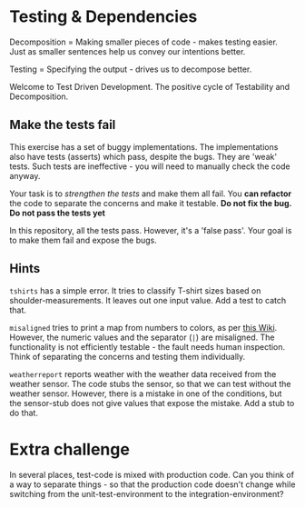 # Testing & Dependencies

Decomposition = Making smaller pieces of code - makes testing easier. Just as smaller sentences help us convey our intentions better.

Testing = Specifying the output - drives us to decompose better.

Welcome to Test Driven Development. The positive cycle of Testability and Decomposition.

## Make the tests fail

This exercise has a set of buggy implementations. The implementations also have tests (asserts) which pass, despite the bugs. They are 'weak' tests. Such tests are ineffective - you will need to manually check the code anyway.

Your task is to _strengthen the tests_ and make them all fail. You **can refactor** the code to separate the concerns and make it testable. **Do not fix the bug. Do not pass the tests yet**

In this repository, all the tests pass. However, it's a 'false pass'. Your goal is to make them fail and expose the bugs.

## Hints

`tshirts` has a simple error. It tries to classify T-shirt sizes based on shoulder-measurements. It leaves out one input value. Add a test to catch that.

`misaligned` tries to print a map from numbers to colors, as per [this Wiki](https://en.wikipedia.org/wiki/25-pair_color_code). However, the numeric values and the separator (`|`) are misaligned. The functionality is not efficiently testable - the fault needs human inspection. Think of separating the concerns and testing them individually.

`weatherreport` reports weather with the weather data received from the weather sensor. The code stubs the sensor, so that we can test without the weather sensor. However, there is a mistake in one of the conditions, but the sensor-stub does not
give values that expose the mistake. Add a stub to do that.

# Extra challenge

In several places, test-code is mixed with production code.
Can you think of a way to separate things - so that the production code doesn't change while switching from the unit-test-environment to the integration-environment?
